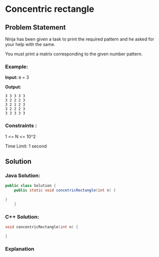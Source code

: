 # Concentric rectangle

## Problem Statement
Ninja has been given a task to print the required pattern and he asked for your help with the same.

You must print a matrix corresponding to the given number pattern.

### Example:

**Input:** `N` = 3

**Output:** 
```
3 3 3 3 3 
3 2 2 2 3 
3 2 1 2 3 
3 2 2 2 3 
3 3 3 3 3
```

### Constraints :

1  <= N <= 10^2

Time Limit: 1 second

## Solution

### Java Solution:

```java
public class Solution {
    public static void concetricRectangle(int n) {
        
}
    }
```

###  C++ Solution:

```cpp
void concentricRectangle(int n) {
       
}
```

### Explanation
